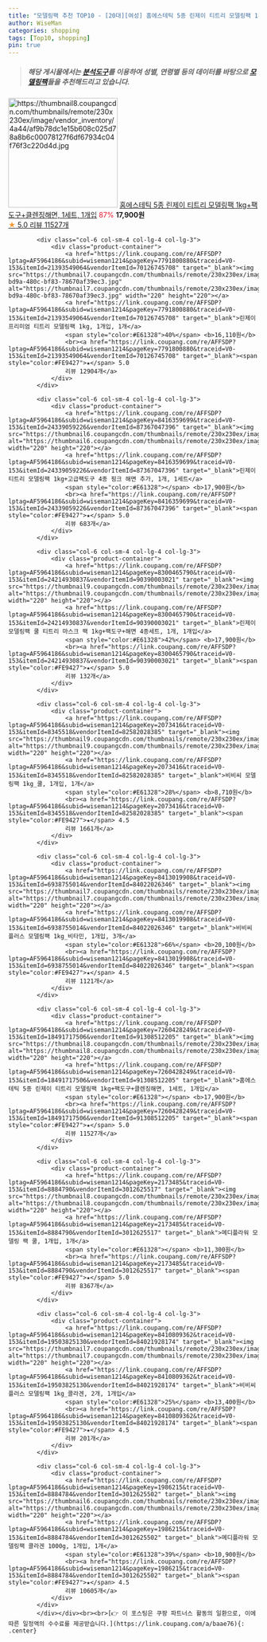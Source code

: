 ```yaml
---
title: "모델링팩 추천 TOP10 - [20대][여성] 홈에스테틱 5종 린제이 티트리 모델링팩 1kg+팩도구+클렌징해면, 1세트, 1개입"
author: WiseMan
categories: shopping
tags: [Top10, shopping]
pin: true
---
```


> ##### 해당 게시물에서는 [**분석도구**](https://itemscout.io/)를 이용하여 **성별**, **연령별** 등의 데이터를 바탕으로 [**모델링팩**](https://link.coupang.com/a/baae76)들을 추천해드리고 있습니다.
<div class="container"><div class="row">
            <div class="col-6 col-sm-4 col-lg-4 col-lg-3">
                <div class="product-container">
                    <a href="https://link.coupang.com/re/AFFSDP?lptag=AF5964186&subid=wiseman1214&pageKey=7260428249&traceid=V0-153&itemId=18491717506&vendorItemId=91308512205" target="_blank"><img src="https://thumbnail8.coupangcdn.com/thumbnails/remote/230x230ex/image/vendor_inventory/4a44/af9b78dc1e15b608c025d78a8b6c00078127f6df67934c04f76f3c220d4d.jpg" alt="https://thumbnail8.coupangcdn.com/thumbnails/remote/230x230ex/image/vendor_inventory/4a44/af9b78dc1e15b608c025d78a8b6c00078127f6df67934c04f76f3c220d4d.jpg" width="220" height="220"></a>
                    <a href="https://link.coupang.com/re/AFFSDP?lptag=AF5964186&subid=wiseman1214&pageKey=7260428249&traceid=V0-153&itemId=18491717506&vendorItemId=91308512205" target="_blank">홈에스테틱 5종 린제이 티트리 모델링팩 1kg+팩도구+클렌징해면, 1세트, 1개입</a>
                    <span style="color:#E61328">87%</span> <b>17,900원</b>
                    <br><a href="https://link.coupang.com/re/AFFSDP?lptag=AF5964186&subid=wiseman1214&pageKey=7260428249&traceid=V0-153&itemId=18491717506&vendorItemId=91308512205" target="_blank"><span style="color:#FE9427">★</span> 5.0
                    리뷰 11527개</a>
                </div>
            </div>
            
            <div class="col-6 col-sm-4 col-lg-4 col-lg-3">
                <div class="product-container">
                    <a href="https://link.coupang.com/re/AFFSDP?lptag=AF5964186&subid=wiseman1214&pageKey=7791800880&traceid=V0-153&itemId=21393549064&vendorItemId=70126745708" target="_blank"><img src="https://thumbnail7.coupangcdn.com/thumbnails/remote/230x230ex/image/retail/images/2020/01/06/17/5/17bf37b8-bd9a-480c-bf83-78670af39ec3.jpg" alt="https://thumbnail7.coupangcdn.com/thumbnails/remote/230x230ex/image/retail/images/2020/01/06/17/5/17bf37b8-bd9a-480c-bf83-78670af39ec3.jpg" width="220" height="220"></a>
                    <a href="https://link.coupang.com/re/AFFSDP?lptag=AF5964186&subid=wiseman1214&pageKey=7791800880&traceid=V0-153&itemId=21393549064&vendorItemId=70126745708" target="_blank">린제이 프리미엄 티트리 모델링팩 1kg, 1개입, 1개</a>
                    <span style="color:#E61328">40%</span> <b>16,110원</b>
                    <br><a href="https://link.coupang.com/re/AFFSDP?lptag=AF5964186&subid=wiseman1214&pageKey=7791800880&traceid=V0-153&itemId=21393549064&vendorItemId=70126745708" target="_blank"><span style="color:#FE9427">★</span> 5.0
                    리뷰 12904개</a>
                </div>
            </div>
            
            <div class="col-6 col-sm-4 col-lg-4 col-lg-3">
                <div class="product-container">
                    <a href="https://link.coupang.com/re/AFFSDP?lptag=AF5964186&subid=wiseman1214&pageKey=8416359699&traceid=V0-153&itemId=24339059226&vendorItemId=87367047396" target="_blank"><img src="https://thumbnail6.coupangcdn.com/thumbnails/remote/230x230ex/image/vendor_inventory/e853/427e070ed8c1117c7e57badb118400b25955a322b8080a79ec9ebc0446e6.jpg" alt="https://thumbnail6.coupangcdn.com/thumbnails/remote/230x230ex/image/vendor_inventory/e853/427e070ed8c1117c7e57badb118400b25955a322b8080a79ec9ebc0446e6.jpg" width="220" height="220"></a>
                    <a href="https://link.coupang.com/re/AFFSDP?lptag=AF5964186&subid=wiseman1214&pageKey=8416359699&traceid=V0-153&itemId=24339059226&vendorItemId=87367047396" target="_blank">린제이 티트리 모델링팩 1kg+고급팩도구 4종 핑크 해면 추가, 1개, 1세트</a>
                    <span style="color:#E61328"></span> <b>17,900원</b>
                    <br><a href="https://link.coupang.com/re/AFFSDP?lptag=AF5964186&subid=wiseman1214&pageKey=8416359699&traceid=V0-153&itemId=24339059226&vendorItemId=87367047396" target="_blank"><span style="color:#FE9427">★</span> 5.0
                    리뷰 683개</a>
                </div>
            </div>
            
            <div class="col-6 col-sm-4 col-lg-4 col-lg-3">
                <div class="product-container">
                    <a href="https://link.coupang.com/re/AFFSDP?lptag=AF5964186&subid=wiseman1214&pageKey=8300465790&traceid=V0-153&itemId=24214930837&vendorItemId=90390003021" target="_blank"><img src="https://thumbnail9.coupangcdn.com/thumbnails/remote/230x230ex/image/vendor_inventory/fffe/83f17bea89ac4d96f9e301079deb959d7f5030743f3400b0f50dfd51154d.jpg" alt="https://thumbnail9.coupangcdn.com/thumbnails/remote/230x230ex/image/vendor_inventory/fffe/83f17bea89ac4d96f9e301079deb959d7f5030743f3400b0f50dfd51154d.jpg" width="220" height="220"></a>
                    <a href="https://link.coupang.com/re/AFFSDP?lptag=AF5964186&subid=wiseman1214&pageKey=8300465790&traceid=V0-153&itemId=24214930837&vendorItemId=90390003021" target="_blank">린제이 모델링팩 쿨 티트리 마스크 팩 1kg+팩도구+해면 4종세트, 1개, 1개입</a>
                    <span style="color:#E61328">42%</span> <b>17,900원</b>
                    <br><a href="https://link.coupang.com/re/AFFSDP?lptag=AF5964186&subid=wiseman1214&pageKey=8300465790&traceid=V0-153&itemId=24214930837&vendorItemId=90390003021" target="_blank"><span style="color:#FE9427">★</span> 5.0
                    리뷰 132개</a>
                </div>
            </div>
            
            <div class="col-6 col-sm-4 col-lg-4 col-lg-3">
                <div class="product-container">
                    <a href="https://link.coupang.com/re/AFFSDP?lptag=AF5964186&subid=wiseman1214&pageKey=2073416&traceid=V0-153&itemId=8345518&vendorItemId=82582028385" target="_blank"><img src="https://thumbnail9.coupangcdn.com/thumbnails/remote/230x230ex/image/vendor_inventory/b62e/e624c033138612dd23f70f916001b39c1d05e3ec7afd1f1cca7e8dda7c86.jpg" alt="https://thumbnail9.coupangcdn.com/thumbnails/remote/230x230ex/image/vendor_inventory/b62e/e624c033138612dd23f70f916001b39c1d05e3ec7afd1f1cca7e8dda7c86.jpg" width="220" height="220"></a>
                    <a href="https://link.coupang.com/re/AFFSDP?lptag=AF5964186&subid=wiseman1214&pageKey=2073416&traceid=V0-153&itemId=8345518&vendorItemId=82582028385" target="_blank">비비씨 모델링팩 1kg_쿨, 1개입, 1개</a>
                    <span style="color:#E61328">28%</span> <b>8,710원</b>
                    <br><a href="https://link.coupang.com/re/AFFSDP?lptag=AF5964186&subid=wiseman1214&pageKey=2073416&traceid=V0-153&itemId=8345518&vendorItemId=82582028385" target="_blank"><span style="color:#FE9427">★</span> 4.5
                    리뷰 1661개</a>
                </div>
            </div>
            
            <div class="col-6 col-sm-4 col-lg-4 col-lg-3">
                <div class="product-container">
                    <a href="https://link.coupang.com/re/AFFSDP?lptag=AF5964186&subid=wiseman1214&pageKey=8413019908&traceid=V0-153&itemId=6938755014&vendorItemId=84022026346" target="_blank"><img src="https://thumbnail7.coupangcdn.com/thumbnails/remote/230x230ex/image/vendor_inventory/03a6/b26fe1202acdcede9d516071fafdd7bcb6bf0e1f0644305e977202ea1335.jpg" alt="https://thumbnail7.coupangcdn.com/thumbnails/remote/230x230ex/image/vendor_inventory/03a6/b26fe1202acdcede9d516071fafdd7bcb6bf0e1f0644305e977202ea1335.jpg" width="220" height="220"></a>
                    <a href="https://link.coupang.com/re/AFFSDP?lptag=AF5964186&subid=wiseman1214&pageKey=8413019908&traceid=V0-153&itemId=6938755014&vendorItemId=84022026346" target="_blank">비비씨 플러스 모델링팩 1kg_비타민, 1개입, 3개</a>
                    <span style="color:#E61328">66%</span> <b>20,100원</b>
                    <br><a href="https://link.coupang.com/re/AFFSDP?lptag=AF5964186&subid=wiseman1214&pageKey=8413019908&traceid=V0-153&itemId=6938755014&vendorItemId=84022026346" target="_blank"><span style="color:#FE9427">★</span> 4.5
                    리뷰 1121개</a>
                </div>
            </div>
            
            <div class="col-6 col-sm-4 col-lg-4 col-lg-3">
                <div class="product-container">
                    <a href="https://link.coupang.com/re/AFFSDP?lptag=AF5964186&subid=wiseman1214&pageKey=7260428249&traceid=V0-153&itemId=18491717506&vendorItemId=91308512205" target="_blank"><img src="https://thumbnail8.coupangcdn.com/thumbnails/remote/230x230ex/image/vendor_inventory/4a44/af9b78dc1e15b608c025d78a8b6c00078127f6df67934c04f76f3c220d4d.jpg" alt="https://thumbnail8.coupangcdn.com/thumbnails/remote/230x230ex/image/vendor_inventory/4a44/af9b78dc1e15b608c025d78a8b6c00078127f6df67934c04f76f3c220d4d.jpg" width="220" height="220"></a>
                    <a href="https://link.coupang.com/re/AFFSDP?lptag=AF5964186&subid=wiseman1214&pageKey=7260428249&traceid=V0-153&itemId=18491717506&vendorItemId=91308512205" target="_blank">홈에스테틱 5종 린제이 티트리 모델링팩 1kg+팩도구+클렌징해면, 1세트, 1개입</a>
                    <span style="color:#E61328"></span> <b>17,900원</b>
                    <br><a href="https://link.coupang.com/re/AFFSDP?lptag=AF5964186&subid=wiseman1214&pageKey=7260428249&traceid=V0-153&itemId=18491717506&vendorItemId=91308512205" target="_blank"><span style="color:#FE9427">★</span> 5.0
                    리뷰 11527개</a>
                </div>
            </div>
            
            <div class="col-6 col-sm-4 col-lg-4 col-lg-3">
                <div class="product-container">
                    <a href="https://link.coupang.com/re/AFFSDP?lptag=AF5964186&subid=wiseman1214&pageKey=2173485&traceid=V0-153&itemId=8884790&vendorItemId=3012625517" target="_blank"><img src="https://thumbnail8.coupangcdn.com/thumbnails/remote/230x230ex/image/1025_amir_coupang_oct_80k/f544/686a95acb67ff2aed0ddb5d3727c7fba914b4eef3037a8ad31b8d8c50938.jpg" alt="https://thumbnail8.coupangcdn.com/thumbnails/remote/230x230ex/image/1025_amir_coupang_oct_80k/f544/686a95acb67ff2aed0ddb5d3727c7fba914b4eef3037a8ad31b8d8c50938.jpg" width="220" height="220"></a>
                    <a href="https://link.coupang.com/re/AFFSDP?lptag=AF5964186&subid=wiseman1214&pageKey=2173485&traceid=V0-153&itemId=8884790&vendorItemId=3012625517" target="_blank">메디플라워 모델링 팩 쿨, 1개입, 1개</a>
                    <span style="color:#E61328"></span> <b>11,300원</b>
                    <br><a href="https://link.coupang.com/re/AFFSDP?lptag=AF5964186&subid=wiseman1214&pageKey=2173485&traceid=V0-153&itemId=8884790&vendorItemId=3012625517" target="_blank"><span style="color:#FE9427">★</span> 5.0
                    리뷰 8367개</a>
                </div>
            </div>
            
            <div class="col-6 col-sm-4 col-lg-4 col-lg-3">
                <div class="product-container">
                    <a href="https://link.coupang.com/re/AFFSDP?lptag=AF5964186&subid=wiseman1214&pageKey=8410809362&traceid=V0-153&itemId=19503825130&vendorItemId=84021928174" target="_blank"><img src="https://thumbnail7.coupangcdn.com/thumbnails/remote/230x230ex/image/vendor_inventory/63aa/85035c974426de74ef9dcf66b0bf11d3082f7992b230b97e16cec453222c.jpg" alt="https://thumbnail7.coupangcdn.com/thumbnails/remote/230x230ex/image/vendor_inventory/63aa/85035c974426de74ef9dcf66b0bf11d3082f7992b230b97e16cec453222c.jpg" width="220" height="220"></a>
                    <a href="https://link.coupang.com/re/AFFSDP?lptag=AF5964186&subid=wiseman1214&pageKey=8410809362&traceid=V0-153&itemId=19503825130&vendorItemId=84021928174" target="_blank">비비씨 플러스 모델링팩 1kg_콜라겐, 2개, 1개입</a>
                    <span style="color:#E61328">25%</span> <b>13,400원</b>
                    <br><a href="https://link.coupang.com/re/AFFSDP?lptag=AF5964186&subid=wiseman1214&pageKey=8410809362&traceid=V0-153&itemId=19503825130&vendorItemId=84021928174" target="_blank"><span style="color:#FE9427">★</span> 4.5
                    리뷰 201개</a>
                </div>
            </div>
            
            <div class="col-6 col-sm-4 col-lg-4 col-lg-3">
                <div class="product-container">
                    <a href="https://link.coupang.com/re/AFFSDP?lptag=AF5964186&subid=wiseman1214&pageKey=1986215&traceid=V0-153&itemId=8884784&vendorItemId=3012625502" target="_blank"><img src="https://thumbnail6.coupangcdn.com/thumbnails/remote/230x230ex/image/1025_amir_coupang_oct_80k/0616/b14efb9a99ff68b2049e954f7cce2e33ade3e70bd81539dc0e32caf819da.jpg" alt="https://thumbnail6.coupangcdn.com/thumbnails/remote/230x230ex/image/1025_amir_coupang_oct_80k/0616/b14efb9a99ff68b2049e954f7cce2e33ade3e70bd81539dc0e32caf819da.jpg" width="220" height="220"></a>
                    <a href="https://link.coupang.com/re/AFFSDP?lptag=AF5964186&subid=wiseman1214&pageKey=1986215&traceid=V0-153&itemId=8884784&vendorItemId=3012625502" target="_blank">메디플라워 모델링팩 콜라겐 1000g, 1개입, 1개</a>
                    <span style="color:#E61328">39%</span> <b>10,900원</b>
                    <br><a href="https://link.coupang.com/re/AFFSDP?lptag=AF5964186&subid=wiseman1214&pageKey=1986215&traceid=V0-153&itemId=8884784&vendorItemId=3012625502" target="_blank"><span style="color:#FE9427">★</span> 4.5
                    리뷰 10605개</a>
                </div>
            </div>
            </div></div><br><br>[👉 이 포스팅은 쿠팡 파트너스 활동의 일환으로, 이에 따른 일정액의 수수료를 제공받습니다.](https://link.coupang.com/a/baae76){: .center}